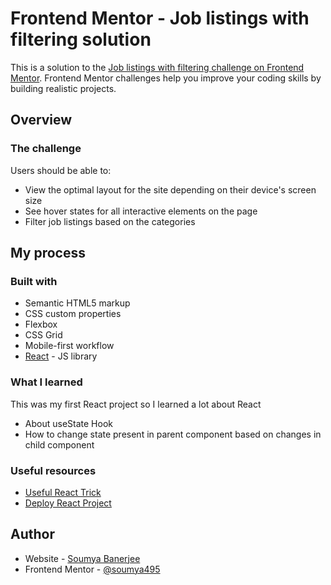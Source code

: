 # Frontend Mentor - Job listings with filtering solution

This is a solution to the [Job listings with filtering challenge on Frontend Mentor](https://www.frontendmentor.io/challenges/job-listings-with-filtering-ivstIPCt). Frontend Mentor challenges help you improve your coding skills by building realistic projects.

## Overview

### The challenge

Users should be able to:

- View the optimal layout for the site depending on their device's screen size
- See hover states for all interactive elements on the page
- Filter job listings based on the categories

## My process

### Built with

- Semantic HTML5 markup
- CSS custom properties
- Flexbox
- CSS Grid
- Mobile-first workflow
- [React](https://reactjs.org/) - JS library

### What I learned

This was my first React project so I learned a lot about React

- About useState Hook
- How to change state present in parent component based on changes in child component

### Useful resources

- [Useful React Trick](https://github.com/reactjs/reactjs.org/issues/1689)
- [Deploy React Project](https://www.youtube.com/watch?v=A6mD1TCEb40&t=312s)

## Author

- Website - [Soumya Banerjee](https://soumya495.github.io/Soumya-Portfolio/)
- Frontend Mentor - [@soumya495](https://www.frontendmentor.io/profile/soumya495)
